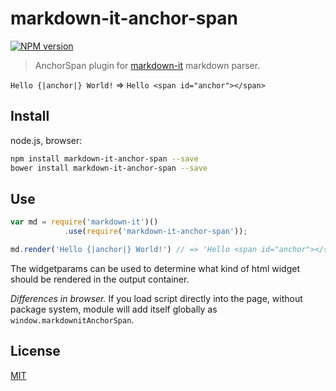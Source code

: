 # markdown-it-anchor-span

[![NPM version](https://img.shields.io/npm/v/markdown-it-anchor-span.svg?style=flat)](https://www.npmjs.org/package/markdown-it-br)

> AnchorSpan plugin for [markdown-it](https://github.com/markdown-it/markdown-it) markdown parser.

`Hello {|anchor|} World!` => `Hello <span id="anchor"></span>`


## Install

node.js, browser:

```bash
npm install markdown-it-anchor-span --save
bower install markdown-it-anchor-span --save
```

## Use

```js
var md = require('markdown-it')()
            .use(require('markdown-it-anchor-span'));

md.render('Hello {|anchor|} World!') // => 'Hello <span id="anchor"></span>'

```

The widgetparams can be used to determine what kind of html widget should be rendered in the output container.

_Differences in browser._ If you load script directly into the page, without
package system, module will add itself globally as `window.markdownitAnchorSpan`.


## License
[MIT](https://github.com/malt03/markdown-it-anchor-span/blob/master/LICENSE)
